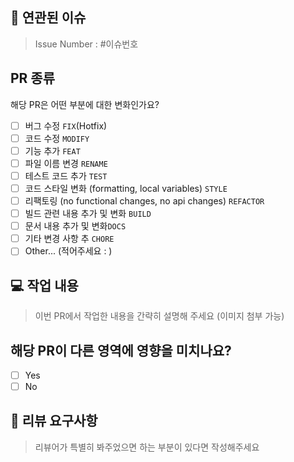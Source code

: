 ## 📌 연관된 이슈

<!-- 수정하려는 현재 동작을 설명하거나 관련 문제에 대한 링크를 제공해주세요 -->
> Issue Number : #이슈번호

## PR 종류

해당 PR은 어떤 부분에 대한 변화인가요?
<!-- Please check the one that applies to this PR using "x". -->

- [ ] 버그 수정 `FIX`(Hotfix)
- [ ] 코드 수정 `MODIFY`
- [ ] 기능 추가 `FEAT`
- [ ] 파일 이름 변경 `RENAME`
- [ ] 테스트 코드 추가 `TEST`
- [ ] 코드 스타일 변화 (formatting, local variables) `STYLE`
- [ ] 리팩토링 (no functional changes, no api changes) `REFACTOR`
- [ ] 빌드 관련 내용 추가 및 변화 `BUILD`
- [ ] 문서 내용 추가 및 변화`DOCS`
- [ ] 기타 변경 사항 추 `CHORE`
- [ ] Other... (적어주세요 : )

## 💻 작업 내용

> 이번 PR에서 작업한 내용을 간략히 설명해 주세요 (이미지 첨부 가능)

## 해당 PR이 다른 영역에 영향을 미치나요?

- [ ] Yes
- [ ] No

<!-- "Yes"를 선택한 경우, 어떤 영향을 끼치는지, 발생 위치 Path를 설명해주세요. -->

## 💬 리뷰 요구사항

> 리뷰어가 특별히 봐주었으면 하는 부분이 있다면 작성해주세요